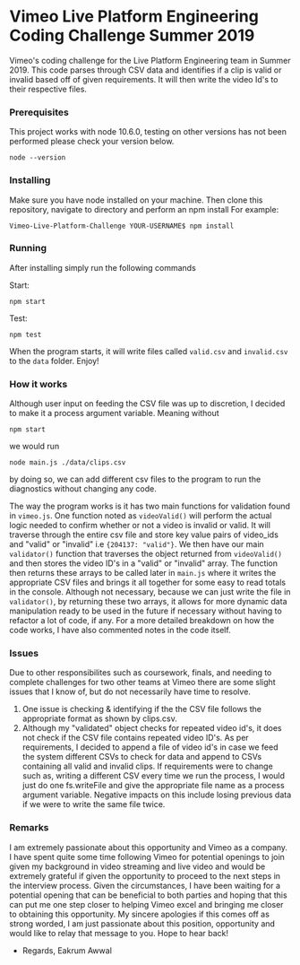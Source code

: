 # Vimeo Live Platform Engineering Coding Challenge Summer 2019

Vimeo's coding challenge for the Live Platform Engineering team in Summer 2019. This code parses through CSV data and identifies if a
clip is valid or invalid based off of given requirements. It will then write the video Id's to their respective files.

### Prerequisites

This project works with node 10.6.0, testing on other versions has not been performed please check your version below.

```
node --version
```

### Installing

Make sure you have node installed on your machine. Then clone this repository, navigate to directory and perform an npm install
For example:

```
Vimeo-Live-Platform-Challenge YOUR-USERNAME$ npm install
```

### Running

After installing simply run the following commands

Start:

```
npm start
```

Test:

```
npm test
```

When the program starts, it will write files called `valid.csv` and `invalid.csv` to the `data` folder. Enjoy!

### How it works

Although user input on feeding the CSV file was up to discretion, I decided to make it a process argument variable. Meaning without

```
npm start
```

we would run

```
node main.js ./data/clips.csv
```

by doing so, we can add different csv files to the program to run the diagnostics without changing any code.

The way the program works is it has two main functions for validation found in `vimeo.js`. One function noted as `videoValid()` will perform the actual logic needed to confirm whether or not a video is invalid or valid. It will traverse through the entire csv file and store key value pairs of video_ids and "valid" or "invalid" i.e `{204137: "valid"}`. We then have our main `validator()` function that traverses the object returned from `videoValid()` and then stores the video ID's in a "valid" or "invalid" array.
The function then returns these arrays to be called later in `main.js` where it writes the appropriate CSV files and brings it all together for some easy to read totals in the console. Although not necessary, because we can just write the file in `validator()`, by returning these two arrays, it allows for more dynamic data manipulation ready to be used in the future if necessary without having to refactor a lot of code, if any. For a more detailed breakdown on how the code works, I have also commented notes in the code itself.

### Issues

Due to other responsibilites such as coursework, finals, and needing to complete challenges for two other teams at Vimeo there are some slight issues that I know of, but do not necessarily have time to resolve.

1. One issue is checking & identifying if the the CSV file follows
   the appropriate format as shown by clips.csv.
2. Although my "validated" object checks for repeated video id's, it does not check if the CSV file contains repeated video ID's. As per
   requirements, I decided to append a file of video id's in case we feed the system different CSVs to check for data and append to CSVs
   containing all valid and invalid clips.
   If requirements were to change such as, writing a different CSV every time we run the process, I would just do one fs.writeFile and give the appropriate file name as a process argument variable. Negative impacts on this include losing previous data if we were to write the same file twice.

### Remarks

I am extremely passionate about this opportunity and Vimeo as a company. I have spent quite some time following Vimeo for potential openings to join given my background in video streaming and live video and would be extremely grateful if given the opportunity to proceed to the next steps in the interview process. Given the circumstances, I have been waiting for a potential opening that can be beneficial to both parties and hoping that this can put me one step closer to helping Vimeo excel and bringing me closer to obtaining this opportunity. My sincere apologies if this comes off as strong worded, I am just passionate about this position, opportunity and would like to relay that message to you. Hope to hear back! 

- Regards,
Eakrum Awwal
